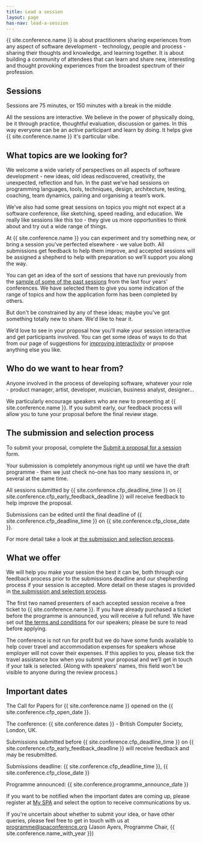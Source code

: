 ```yaml
---
title: Lead a session
layout: page
has-nav: lead-a-session
---
```


{{ site.conference.name }} is about practitioners sharing experiences from any aspect of software development - technology, people and process - sharing their thoughts and knowledge, and learning together. It is about building a community of attendees that can learn and share new, interesting and thought provoking experiences from the broadest spectrum of their profession.

## Sessions 

Sessions are 75 minutes, or 150 minutes with a break in the middle

All the sessions are interactive. We believe in the power of physically doing, be it through practice, thoughtful evaluation, discussion or games. In this way everyone can be an active participant and learn by doing. It helps give {{ site.conference.name }} it's particular vibe.


## What topics are we looking for?

We welcome a wide variety of perspectives on all aspects of software development - new ideas, old ideas rediscovered, creativity, the unexpected, reflection and fun. In the past we’ve had sessions on programming languages, tools, techniques, design, architecture, testing, coaching, team dynamics, pairing and organising a team’s work.

We’ve also had some great sessions on topics you might not expect at a software conference, like sketching, speed reading, and education. We really like sessions like this too - they give us more opportunities to think about and try out a wide range of things.

At {{ site.conference.name }} you can experiment and try something new, or bring a session you’ve perfected elsewhere - we value both. All submissions get feedback to help them improve, and accepted sessions will be assigned a shepherd to help with preparation so we’ll support you along the way.

You can get an idea of the sort of sessions that have run previously from the <a href="{{ '/successful-sessions.html' | relative_url }}">sample of some of the past sessions</a> from the last four years' conferences. We have selected them to give you some indication of the range of topics and how the application form has been completed by others.

But don't be constrained by any of these ideas; maybe you've got something totally new to share. We'd like to hear it.

We’d love to see in your proposal how you’ll make your session interactive and get participants involved. You can get some ideas of ways to do that from our page of suggestions for <a href="{{ '/interactivity.html' | relative_url }}">improving interactivity</a> or propose anything else you like.

## Who do we want to hear from?

Anyone involved in the process of developing software, whatever your role - product manager, artist, developer, musician, business analyst, designer...

We particularly encourage speakers who are new to presenting at {{ site.conference.name }}. If you submit early, our feedback process will allow you to tune your proposal before the final review stage.

## The submission and selection process

To submit your proposal, complete the <a href="https://spaconference.org/scripts/makeproposal.php">Submit a proposal for a session</a> form.

Your submission is completely anonymous right up until we have the draft programme - then we just check no-one has too many sessions in, or several at the same time.

All sessions submitted by {{ site.conference.cfp_deadline_time }} on {{ site.conference.cfp_early_feedback_deadline }} will receive feedback to help improve the proposal.

Submissions can be edited until the final deadline of {{ site.conference.cfp_deadline_time }} on {{ site.conference.cfp_close_date }}.

For more detail take a look at  <a href="{{ '/submission-stages.html' | relative_url }}">the submission and selection process</a>.

## What we offer

We will help you make your session the best it can be, both through our feedback process prior to the submissions deadline and our shepherding process if your session is accepted. More detail on these stages is provided in <a href="{{ '/submission-stages.html' | relative_url }}">the submission and selection process</a>.

The first two named presenters of each accepted session receive a free ticket to {{ site.conference.name }}. If you have already purchased a ticket before the programme is announced, you will receive a full refund. We have set out <a href="{{ '/terms-and-conditions.html' | relative_url }}">the terms and conditions</a> for our speakers; please be sure to read before applying.

The conference is not run for profit but we do have some funds available to help cover travel and accommodation expenses for speakers whose employer will not cover their expenses. If this applies to you, please tick the travel assistance box when you submit your proposal and we’ll get in touch if your talk is selected. (Along with speakers' names, this field won't be visible to anyone during the review process.)

## Important dates

The Call for Papers for {{ site.conference.name }} opened on the {{ site.conference.cfp_open_date }}.

The conference: {{ site.conference.dates }} - British Computer Society, London, UK.

Submissions submitted before {{ site.conference.cfp_deadline_time }} on {{ site.conference.cfp_early_feedback_deadline }} will receive feedback and may be resubmitted.

Submissions deadline: {{ site.conference.cfp_deadline_time }}, {{ site.conference.cfp_close_date }}

Programme announced: {{ site.conference.programme_announce_date }}

If you want to be notified when the important dates are coming up, please register at <a href="https://spaconference.org/scripts/myprofile.php">My SPA</a> and select the option to receive communications by us.

If you're uncertain about whether to submit your idea, or have other queries, please feel free to get in touch with us at programme@spaconference.org (Jason Ayers, Programme Chair, {{ site.conference.name_with_year }})

